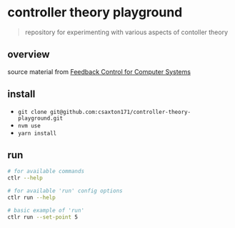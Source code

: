 # controller theory playground

> repository for experimenting with various aspects of contoller theory

## overview

source material from [Feedback Control for Computer Systems](https://www.amazon.com/Feedback-Control-Computer-Systems-Introducing/dp/1449361692)

## install

- `git clone git@github.com:csaxton171/controller-theory-playground.git`
- `nvm use`
- `yarn install`

## run

```bash
# for available commands
ctlr --help

# for available 'run' config options
ctlr run --help

# basic example of 'run'
ctlr run --set-point 5
```
